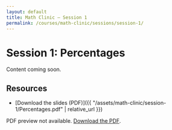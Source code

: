 ```yaml
---
layout: default
title: Math Clinic — Session 1
permalink: /courses/math-clinic/sessions/session-1/
---
```


# Session 1: Percentages
Content coming soon.


## Resources
- [Download the slides (PDF)]({{ "/assets/math-clinic/session-1/Percentages.pdf" | relative_url }})

<!-- Inline PDF preview with fallback -->
<object data="{{ '/assets/math-clinic/session-1/Percentages.pdf' | relative_url }}"
        type="application/pdf" width="100%" height="700">
  <p>PDF preview not available.
     <a href="{{ '/assets/math-clinic/session-1/Percentages.pdf' | relative_url }}">Download the PDF</a>.
  </p>
</object>

<!-- Remove this image line or change img name to the actual uploaded one -->
<!-- ![Example image]({{ '/assets/math-clinic/session-01/img-1.png' | relative_url }}) -->
